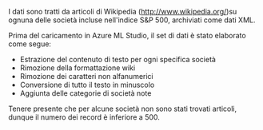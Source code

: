 I dati sono tratti da articoli di Wikipedia (<a href="http://www.wikipedia.org/">http://www.wikipedia.org/</a>)su ognuna delle società incluse nell'indice S&P 500, archiviati come dati XML.<p> </p>Prima del caricamento in Azure ML Studio, il set di dati è stato elaborato come segue:<ul><li>Estrazione del contenuto di testo per ogni specifica società</li><li>Rimozione della formattazione wiki</li><li>Rimozione dei caratteri non alfanumerici</li><li>Conversione di tutto il testo in minuscolo</li><li>Aggiunta delle categorie di società note</li></ul><p> </p>Tenere presente che per alcune società non sono stati trovati articoli, dunque il numero dei record è inferiore a 500.

<!---HONumber=July15_HO2-->